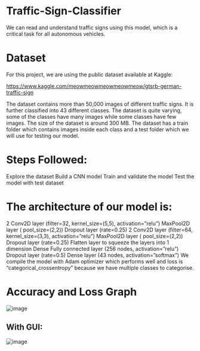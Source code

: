 # Traffic-Sign-Classifier
We can read and understand traffic signs using this model, which is a critical task for all autonomous vehicles.

# Dataset
For this project, we are using the public dataset available at Kaggle:  

https://www.kaggle.com/meowmeowmeowmeowmeow/gtsrb-german-traffic-sign

The dataset contains more than 50,000 images of different traffic signs. It is further classified into 43 different classes. The dataset is quite varying, some of the classes have many images while some classes have few images. The size of the dataset is around 300 MB. The dataset has a train folder which contains images inside each class and a test folder which we will use for testing our model.

# Steps Followed:
Explore the dataset
Build a CNN model
Train and validate the model
Test the model with test dataset

# The architecture of our model is:
2 Conv2D layer (filter=32, kernel_size=(5,5), activation=”relu”)
MaxPool2D layer ( pool_size=(2,2))
Dropout layer (rate=0.25)
2 Conv2D layer (filter=64, kernel_size=(3,3), activation=”relu”)
MaxPool2D layer ( pool_size=(2,2))
Dropout layer (rate=0.25)
Flatten layer to squeeze the layers into 1 dimension
Dense Fully connected layer (256 nodes, activation=”relu”)
Dropout layer (rate=0.5)
Dense layer (43 nodes, activation=”softmax”)
We compile the model with Adam optimizer which performs well and loss is “categorical_crossentropy” because we have multiple classes to categorise.

# Accuracy and Loss Graph

![image](https://user-images.githubusercontent.com/62651885/137872029-3d60e4fe-1850-4203-b5ba-c4c4fe018f02.png)

## With GUI:
![image](https://user-images.githubusercontent.com/62651885/137879839-0c2126fc-1137-4001-b861-0183b89d93e6.png)


